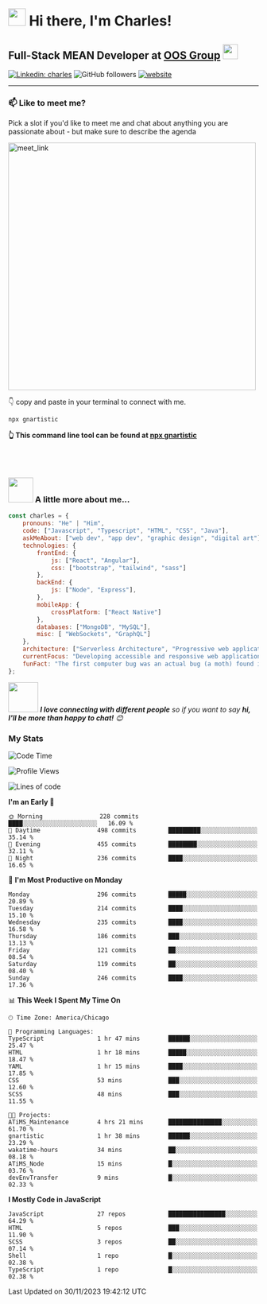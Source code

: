 # <img src="https://camo.githubusercontent.com/9ed64b042a76b8a97016e877cbaee0d6df224a148034afef658d841cf0cd1791/68747470733a2f2f63756c746f667468657061727479706172726f742e636f6d2f706172726f74732f68642f6c6170746f705f706172726f742e676966" width="35" height="35"> Hi there, I'm Charles!

## Full-Stack MEAN Developer at [OOS Group](https://www.orlandospencer.com/) <img src="https://camo.githubusercontent.com/63371d36886ee658f5a97401f393e1ab1684b2fd3de674b8f5efc7d410b2a3d0/68747470733a2f2f6d656469612e67697068792e636f6d2f6d656469612f57556c706c634d704f43456d5447427442572f67697068792e676966" width="30">

[![Linkedin: charles](https://img.shields.io/badge/-charlesHouston-blue?style=flat-square&logo=Linkedin&logoColor=white&link=https://www.linkedin.com/in/anmol-p-singh/)](https://www.linkedin.com/in/charles-houston-43220a236/)
![GitHub followers](https://img.shields.io/github/followers/gnartistic?label=Follow&style=social)
[![website](https://img.shields.io/badge/Website-46a2f1.svg?&style=flat-square&logo=Google-Chrome&logoColor=white&link=https://anmolsingh.me/)](https://gnartistic.github.io/react-portfolio/)
</br>

---

### 📫 Like to meet me?

Pick a slot if you'd like to meet me and chat about anything you are passionate about - but make sure to describe the agenda

<a href="https://calendly.com/gn4rtistic/30min" target="_blank"><img width="498" alt="meet_link" src="https://user-images.githubusercontent.com/15426564/144297439-f530f383-e73e-41e0-9914-a9b7d3f432e5.png"></a>
</br>

👇 copy and paste in your terminal to connect with me.

```bash
npx gnartistic
```
**👆 This command line tool can be found at [npx gnartistic](https://github.com/gnartistic/cli-contact)**

</br> </br>

### <img src="https://media.giphy.com/media/VgCDAzcKvsR6OM0uWg/giphy.gif" width="50"> A little more about me... 

```javascript
const charles = {
    pronouns: "He" | "Him",
    code: ["Javascript", "Typescript", "HTML", "CSS", "Java"],
    askMeAbout: ["web dev", "app dev", "graphic design", "digital art"],
    technologies: {
        frontEnd: {
            js: ["React", "Angular"],
            css: ["bootstrap", "tailwind", "sass"]
        },
        backEnd: {
            js: ["Node", "Express"],
        },
        mobileApp: {
            crossPlatform: ["React Native"]
        },
        databases: ["MongoDB", "MySQL"],
        misc: [ "WebSockets", "GraphQL"]
    },
    architecture: ["Serverless Architecture", "Progressive web applications", "Single page applications"],
    currentFocus: "Developing accessible and responsive web applications",
    funFact: "The first computer bug was an actual bug (a moth) found in a computer in 1947"
};
```

<img src="https://media.giphy.com/media/LnQjpWaON8nhr21vNW/giphy.gif" width="60"> <em><b>I love connecting with different people</b> so if you want to say <b>hi, I'll be more than happy to chat!</b> 😊</em>

### My Stats

<!--START_SECTION:waka-->
![Code Time](http://img.shields.io/badge/Code%20Time-7%20hrs%2057%20mins-blue)

![Profile Views](http://img.shields.io/badge/Profile%20Views-298-blue)

![Lines of code](https://img.shields.io/badge/From%20Hello%20World%20I%27ve%20Written-3.0%20million%20lines%20of%20code-blue)

**I'm an Early 🐤** 

```text
🌞 Morning                228 commits         ████░░░░░░░░░░░░░░░░░░░░░   16.09 % 
🌆 Daytime                498 commits         █████████░░░░░░░░░░░░░░░░   35.14 % 
🌃 Evening                455 commits         ████████░░░░░░░░░░░░░░░░░   32.11 % 
🌙 Night                  236 commits         ████░░░░░░░░░░░░░░░░░░░░░   16.65 % 
```
📅 **I'm Most Productive on Monday** 

```text
Monday                   296 commits         █████░░░░░░░░░░░░░░░░░░░░   20.89 % 
Tuesday                  214 commits         ████░░░░░░░░░░░░░░░░░░░░░   15.10 % 
Wednesday                235 commits         ████░░░░░░░░░░░░░░░░░░░░░   16.58 % 
Thursday                 186 commits         ███░░░░░░░░░░░░░░░░░░░░░░   13.13 % 
Friday                   121 commits         ██░░░░░░░░░░░░░░░░░░░░░░░   08.54 % 
Saturday                 119 commits         ██░░░░░░░░░░░░░░░░░░░░░░░   08.40 % 
Sunday                   246 commits         ████░░░░░░░░░░░░░░░░░░░░░   17.36 % 
```


📊 **This Week I Spent My Time On** 

```text
🕑︎ Time Zone: America/Chicago

💬 Programming Languages: 
TypeScript               1 hr 47 mins        ██████░░░░░░░░░░░░░░░░░░░   25.47 % 
HTML                     1 hr 18 mins        █████░░░░░░░░░░░░░░░░░░░░   18.47 % 
YAML                     1 hr 15 mins        ████░░░░░░░░░░░░░░░░░░░░░   17.85 % 
CSS                      53 mins             ███░░░░░░░░░░░░░░░░░░░░░░   12.60 % 
SCSS                     48 mins             ███░░░░░░░░░░░░░░░░░░░░░░   11.55 % 

🐱‍💻 Projects: 
ATiMS_Maintenance        4 hrs 21 mins       ███████████████░░░░░░░░░░   61.70 % 
gnartistic               1 hr 38 mins        ██████░░░░░░░░░░░░░░░░░░░   23.29 % 
wakatime-hours           34 mins             ██░░░░░░░░░░░░░░░░░░░░░░░   08.18 % 
ATiMS_Node               15 mins             █░░░░░░░░░░░░░░░░░░░░░░░░   03.76 % 
devEnvTransfer           9 mins              █░░░░░░░░░░░░░░░░░░░░░░░░   02.33 % 
```

**I Mostly Code in JavaScript** 

```text
JavaScript               27 repos            ████████████████░░░░░░░░░   64.29 % 
HTML                     5 repos             ███░░░░░░░░░░░░░░░░░░░░░░   11.90 % 
SCSS                     3 repos             ██░░░░░░░░░░░░░░░░░░░░░░░   07.14 % 
Shell                    1 repo              █░░░░░░░░░░░░░░░░░░░░░░░░   02.38 % 
TypeScript               1 repo              █░░░░░░░░░░░░░░░░░░░░░░░░   02.38 % 
```




 Last Updated on 30/11/2023 19:42:12 UTC
<!--END_SECTION:waka-->


